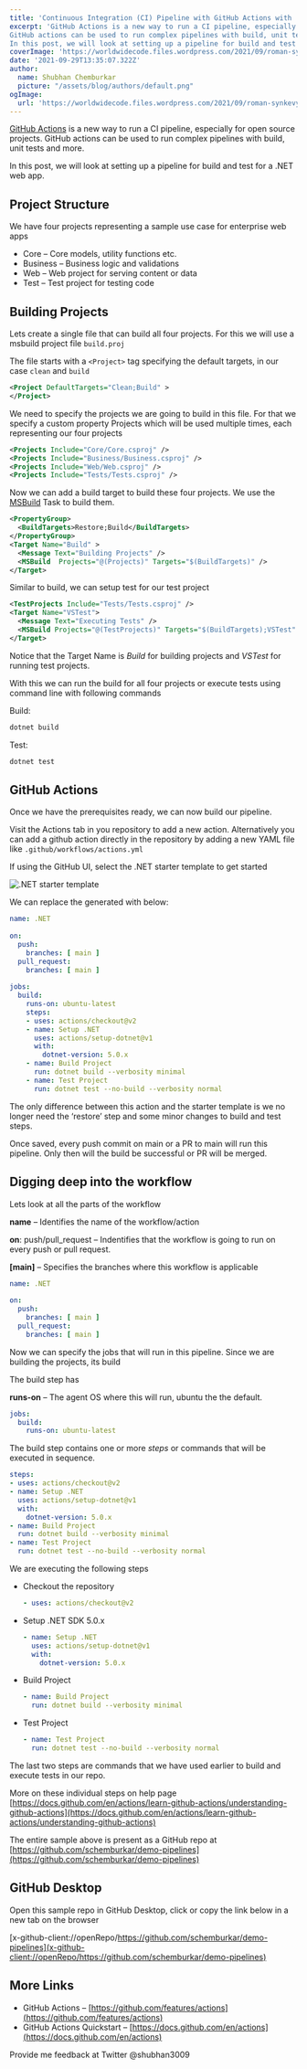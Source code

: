 ```yaml
---
title: 'Continuous Integration (CI) Pipeline with GitHub Actions with .NET'
excerpt: 'GitHub Actions is a new way to run a CI pipeline, especially for open source projects.
GitHub actions can be used to run complex pipelines with build, unit tests and more.
In this post, we will look at setting up a pipeline for build and test for a .NET web app.'
coverImage: 'https://worldwidecode.files.wordpress.com/2021/09/roman-synkevych-wx2l8l-fgea-unsplash.jpg?w=1080'
date: '2021-09-29T13:35:07.322Z'
author:
  name: Shubhan Chemburkar
  picture: "/assets/blog/authors/default.png"
ogImage:
  url: 'https://worldwidecode.files.wordpress.com/2021/09/roman-synkevych-wx2l8l-fgea-unsplash.jpg?w=1080'
---
```


[GitHub Actions](https://github.com/features/actions) is a new way to run a CI pipeline, especially for open source projects.
GitHub actions can be used to run complex pipelines with build, unit tests and more.

In this post, we will look at setting up a pipeline for build and test for a .NET web app.

## Project Structure

We have four projects representing a sample use case for enterprise web apps

- Core – Core models, utility functions etc.
- Business – Business logic and validations
- Web – Web project for serving content or data
- Test – Test project for testing code

## Building Projects

Lets create a single file that can build all four projects. For this we will use a msbuild project file ```build.proj```

The file starts with a ```<Project>``` tag specifying the default targets, in our case ```clean``` and ```build```

```xml
<Project DefaultTargets="Clean;Build" >
</Project>
```
We need to specify the projects we are going to build in this file. For that we specify a custom property Projects which will be used multiple times, each representing our four projects

```xml
<Projects Include="Core/Core.csproj" />    
<Projects Include="Business/Business.csproj" />    
<Projects Include="Web/Web.csproj" />    
<Projects Include="Tests/Tests.csproj" />
```

Now we can add a build target to build these four projects. We use the [MSBuild](https://docs.microsoft.com/en-us/visualstudio/msbuild/msbuild-task?view=vs-2019) Task to build them.

```xml
<PropertyGroup>
  <BuildTargets>Restore;Build</BuildTargets>
</PropertyGroup>
<Target Name="Build" >
  <Message Text="Building Projects" />
  <MSBuild  Projects="@(Projects)" Targets="$(BuildTargets)" />
</Target>
```

Similar to build, we can setup test for our test project

```xml
<TestProjects Include="Tests/Tests.csproj" />
<Target Name="VSTest">
  <Message Text="Executing Tests" />
  <MSBuild Projects="@(TestProjects)" Targets="$(BuildTargets);VSTest" />
</Target>
```

Notice that the Target Name is *Build* for building projects and *VSTest* for running test projects.

With this we can run the build for all four projects or execute tests using command line with following commands

Build:

```bash
dotnet build
```
Test:

```bash
dotnet test
```

## GitHub Actions

Once we have the prerequisites ready, we can now build our pipeline.

Visit the Actions tab in you repository to add a new action. Alternatively you can add a github action directly in the repository by adding a new YAML file like ```.github/workflows/actions.yml```

If using the GitHub UI, select the .NET starter template to get started


![.NET starter template](https://worldwidecode.files.wordpress.com/2021/09/image.png)

We can replace the generated with below:

```yaml
name: .NET
 
on:
  push:
    branches: [ main ]
  pull_request:
    branches: [ main ]
 
jobs:
  build:
    runs-on: ubuntu-latest
    steps:
    - uses: actions/checkout@v2
    - name: Setup .NET
      uses: actions/setup-dotnet@v1
      with:
        dotnet-version: 5.0.x
    - name: Build Project
      run: dotnet build --verbosity minimal
    - name: Test Project
      run: dotnet test --no-build --verbosity normal
```

The only difference between this action and the starter template is we no longer need the ‘restore’ step and some minor changes to build and test steps.

Once saved, every push commit on main or a PR to main will run this pipeline. Only then will the build be successful or PR will be merged.

## Digging deep into the workflow

Lets look at all the parts of the workflow

**name** – Identifies the name of the workflow/action

**on**: push/pull_request – Indentifies that the workflow is going to run on every push or pull request.

**[main]** – Specifies the branches where this workflow is applicable

```yaml
name: .NET
 
on:
  push:
    branches: [ main ]
  pull_request:
    branches: [ main ]
```
Now we can specify the jobs that will run in this pipeline. Since we are building the projects, its build

The build step has

**runs-on** – The agent OS where this will run, ubuntu the the default.

```yaml
jobs:
  build:
    runs-on: ubuntu-latest
```

The build step contains one or more *steps* or commands that will be executed in sequence.

```yaml
steps:
- uses: actions/checkout@v2
- name: Setup .NET
  uses: actions/setup-dotnet@v1
  with:
    dotnet-version: 5.0.x
- name: Build Project
  run: dotnet build --verbosity minimal
- name: Test Project
  run: dotnet test --no-build --verbosity normal
```

We are executing the following steps

* Checkout the repository
  ```yaml
  - uses: actions/checkout@v2
  ```
- Setup .NET SDK 5.0.x
  ```yaml
  - name: Setup .NET
    uses: actions/setup-dotnet@v1
    with:
      dotnet-version: 5.0.x
  ```

* Build Project
  ```yaml
  - name: Build Project
    run: dotnet build --verbosity minimal
  ```
- Test Project
  ```yaml
  - name: Test Project
    run: dotnet test --no-build --verbosity normal
  ```

The last two steps are commands that we have used earlier to build and execute tests in our repo.

More on these individual steps on help page [https://docs.github.com/en/actions/learn-github-actions/understanding-github-actions](https://docs.github.com/en/actions/learn-github-actions/understanding-github-actions)

The entire sample above is present as a GitHub repo at [https://github.com/schemburkar/demo-pipelines](https://github.com/schemburkar/demo-pipelines)

## GitHub Desktop

Open this sample repo in GitHub Desktop, click or copy the link below in a new tab on the browser

[x-github-client://openRepo/https://github.com/schemburkar/demo-pipelines](x-github-client://openRepo/https://github.com/schemburkar/demo-pipelines)

## More Links

- GitHub Actions – [https://github.com/features/actions](https://github.com/features/actions)
- GitHub Actions Quickstart – [https://docs.github.com/en/actions](https://docs.github.com/en/actions)

Provide me feedback at Twitter @shubhan3009